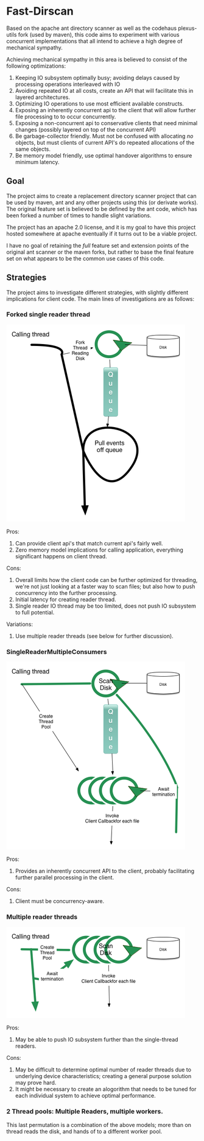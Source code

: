 Fast-Dirscan
===========

Based on the apache ant directory scanner as well as the codehaus plexus-utils fork (used
by maven), this code aims to experiment with various concurrent implementations that all intend
to achieve a high degree of mechanical sympathy.

Achieving mechanical sympathy in this area is believed to consist of the following optimizations:

1. Keeping IO subsystem optimally busy; avoiding delays caused by processing
   operations interleaved with IO
2. Avoiding repeated IO at all costs, create an API that will facilitate this in layered architectures.
3. Optimizing IO operations to use most efficient available constructs.
4. Exposing an inherently concurrent api to the client that will allow further
   file processing to to occur concurrently.
5. Exposing a non-concurrent api to conservative clients that need minimal changes (possibly layered on
   top of the concurrent API)
6. Be garbage-collector friendly. Must not be confused with allocating *no* objects,
   but must clients of current API's do repeated allocations of the same objects.
7. Be memory model friendly, use optimal handover algorithms to ensure minimum latency.

Goal
-------

The project aims to create a replacement directory scanner project that can be used by
maven, ant and any other projects using this (or derivate works). The original feature
set is believed to be defined by the ant code, which has been forked a number of times
to handle slight variations.

The project has an apache 2.0 license, and it is my goal to have this project hosted somewhere
at apache eventually if it turns out to be a viable project.

I have no goal of retaining the *full* feature set and extension points of the original ant scanner
or the maven forks, but rather to base the final feature set on what appears to be the common use cases
of this code.


Strategies
-------

The project aims to investigate different strategies, with slightly different implications for client code. The main lines of investigations are as follows:

### Forked single reader thread

![Single Reader Thread Model](images/2Threads.png)

Pros:

1. Can provide client api's that match current api's fairly well.
2. Zero memory model implications for calling application, everything significant happens
   on client thread.

Cons:

1. Overall limits how the client code can be further optimized for threading, we're not just looking
   at a faster way to scan files; but also how to push concurrency into the further processing.
2. Initial latency for creating reader thread.
3. Single reader IO thread may be too limited, does not push IO subsystem to full potential.

Variations:

1. Use multiple reader threads (see below for further discussion).


### SingleReaderMultipleConsumers

![Single Reader Multiple Consumers](images/SingleReaderMultipleConsumers.png)

Pros:

1. Provides an inherently concurrent API to the client, probably facilitating further
   parallel processing in the client.

Cons:

1. Client must be concurrency-aware.


### Multiple reader threads

![Multiple Reader Threads](images/MultipleReaderThreads.png)

Pros:
1. May be able to push IO subsystem further than the single-thread readers.

Cons:
1. May be difficult to determine optimal number of reader threads due to underlying device
  characteristics; creating a general purpose solution may prove hard.
2. It might be necessary to create an alogorithm that needs to be tuned for each individual
   system to achieve optimal performance.

### 2 Thread pools: Multiple Readers, multiple workers.

This last permutation is a combination of the above models; more than on thread reads the disk, and hands
of to a different worker pool. 